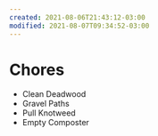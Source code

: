 ```yaml
---
created: 2021-08-06T21:43:12-03:00
modified: 2021-08-07T09:34:52-03:00
---
```


# Chores

- Clean Deadwood
- Gravel Paths
- Pull Knotweed
- Empty Composter
